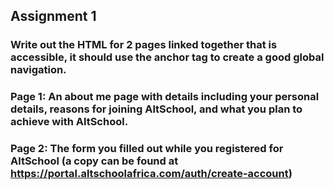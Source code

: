## Assignment 1

### Write out the HTML for 2 pages linked together that is accessible, it should use the anchor tag to create a good global navigation.
### Page 1: An about me page with details including your personal details, reasons for joining AltSchool, and what you plan to achieve with AltSchool.
### Page 2: The form you filled out while you registered for AltSchool (a copy can be found at https://portal.altschoolafrica.com/auth/create-account)
